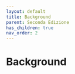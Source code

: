```yaml
---
layout: default
title: Background
parent: Seconda Edizione
has_children: true
nav_order: 2
---
```


# Background
